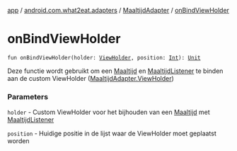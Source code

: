 [app](../../index.md) / [android.com.what2eat.adapters](../index.md) / [MaaltijdAdapter](index.md) / [onBindViewHolder](./on-bind-view-holder.md)

# onBindViewHolder

`fun onBindViewHolder(holder: `[`ViewHolder`](-view-holder/index.md)`, position: `[`Int`](https://kotlinlang.org/api/latest/jvm/stdlib/kotlin/-int/index.html)`): `[`Unit`](https://kotlinlang.org/api/latest/jvm/stdlib/kotlin/-unit/index.html)

Deze functie wordt gebruikt om een [Maaltijd](../../android.com.what2eat.model/-maaltijd/index.md) en [MaaltijdListener](../-maaltijd-listener/index.md) te binden aan de custom
ViewHolder ([MaaltijdAdapter.ViewHolder](-view-holder/index.md))

### Parameters

`holder` - Custom ViewHolder voor het bijhouden van een [Maaltijd](../../android.com.what2eat.model/-maaltijd/index.md) met [MaaltijdListener](../-maaltijd-listener/index.md)

`position` - Huidige positie in de lijst waar de ViewHolder moet geplaatst worden